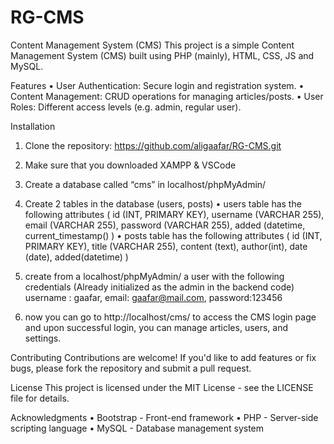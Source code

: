 # RG-CMS
Content Management System (CMS)
This project is a simple Content Management System (CMS) built using PHP (mainly), HTML, CSS, JS and MySQL.


Features
•	User Authentication: Secure login and registration system.
•	Content Management: CRUD operations for managing articles/posts.
•	User Roles: Different access levels (e.g. admin, regular user).


Installation
1.	Clone the repository: https://github.com/aligaafar/RG-CMS.git
2.	Make sure that you downloaded XAMPP & VSCode
3.	Create a database called “cms” in localhost/phpMyAdmin/
4.	Create 2 tables in the database (users, posts)
   •	users table has the following attributes
   ( id (INT, PRIMARY KEY), username (VARCHAR 255), email (VARCHAR 255), password (VARCHAR 255), added (datetime, current_timestamp() ) 
   •	posts table has the following attributes
   ( id (INT, PRIMARY KEY), title (VARCHAR 255), content (text), author(int), date (date), added(datetime) )

5.	create from a localhost/phpMyAdmin/  a user with the following credentials (Already initialized as the admin in the backend code) username : gaafar, email: gaafar@mail.com, password:123456
6.	now you can go to http://localhost/cms/ to access the CMS login page and upon successful login, you can manage articles, users, and settings.



Contributing
Contributions are welcome! If you'd like to add features or fix bugs, please fork the repository and submit a pull request.


License
This project is licensed under the MIT License - see the LICENSE file for details.


Acknowledgments
•	Bootstrap - Front-end framework
•	PHP - Server-side scripting language
•	MySQL - Database management system
 
